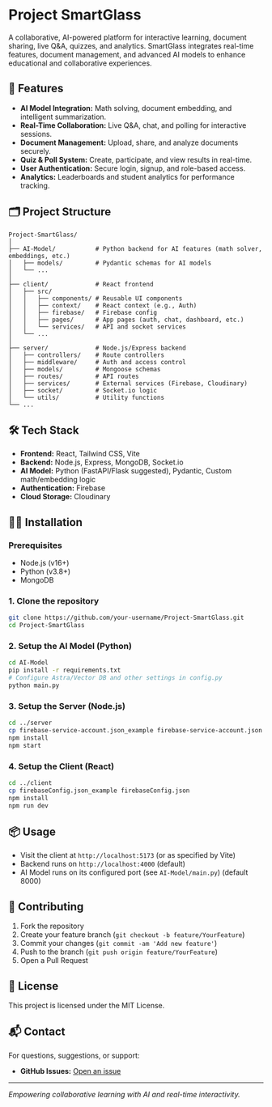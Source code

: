 # Project SmartGlass

A collaborative, AI-powered platform for interactive learning, document sharing, live Q&A, quizzes, and analytics. SmartGlass integrates real-time features, document management, and advanced AI models to enhance educational and collaborative experiences.

## 🚀 Features
- **AI Model Integration:** Math solving, document embedding, and intelligent summarization.
- **Real-Time Collaboration:** Live Q&A, chat, and polling for interactive sessions.
- **Document Management:** Upload, share, and analyze documents securely.
- **Quiz & Poll System:** Create, participate, and view results in real-time.
- **User Authentication:** Secure login, signup, and role-based access.
- **Analytics:** Leaderboards and student analytics for performance tracking.

## 🗂️ Project Structure
```
Project-SmartGlass/
│
├── AI-Model/           # Python backend for AI features (math solver, embeddings, etc.)
│   ├── models/         # Pydantic schemas for AI models
│   └── ...
│
├── client/             # React frontend
│   ├── src/
│   │   ├── components/ # Reusable UI components
│   │   ├── context/    # React context (e.g., Auth)
│   │   ├── firebase/   # Firebase config
│   │   ├── pages/      # App pages (auth, chat, dashboard, etc.)
│   │   └── services/   # API and socket services
│   └── ...
│
├── server/             # Node.js/Express backend
│   ├── controllers/    # Route controllers
│   ├── middleware/     # Auth and access control
│   ├── models/         # Mongoose schemas
│   ├── routes/         # API routes
│   ├── services/       # External services (Firebase, Cloudinary)
│   ├── socket/         # Socket.io logic
│   └── utils/          # Utility functions
└── ...
```

## 🛠️ Tech Stack
- **Frontend:** React, Tailwind CSS, Vite
- **Backend:** Node.js, Express, MongoDB, Socket.io
- **AI Model:** Python (FastAPI/Flask suggested), Pydantic, Custom math/embedding logic
- **Authentication:** Firebase
- **Cloud Storage:** Cloudinary

## 🧑‍💻 Installation

### Prerequisites
- Node.js (v16+)
- Python (v3.8+)
- MongoDB

### 1. Clone the repository
```bash
git clone https://github.com/your-username/Project-SmartGlass.git
cd Project-SmartGlass
```

### 2. Setup the AI Model (Python)
```bash
cd AI-Model
pip install -r requirements.txt
# Configure Astra/Vector DB and other settings in config.py
python main.py
```

### 3. Setup the Server (Node.js)
```bash
cd ../server
cp firebase-service-account.json_example firebase-service-account.json
npm install
npm start
```

### 4. Setup the Client (React)
```bash
cd ../client
cp firebaseConfig.json_example firebaseConfig.json
npm install
npm run dev
```

## 📦 Usage
- Visit the client at `http://localhost:5173` (or as specified by Vite)
- Backend runs on `http://localhost:4000` (default)
- AI Model runs on its configured port (see `AI-Model/main.py`) (default 8000)


## 🤝 Contributing
1. Fork the repository
2. Create your feature branch (`git checkout -b feature/YourFeature`)
3. Commit your changes (`git commit -am 'Add new feature'`)
4. Push to the branch (`git push origin feature/YourFeature`)
5. Open a Pull Request

## 📄 License
This project is licensed under the MIT License.

## 📬 Contact
For questions, suggestions, or support:
- **GitHub Issues:** [Open an issue](https://github.com/your-username/Project-SmartGlass/issues)
---

*Empowering collaborative learning with AI and real-time interactivity.* 

